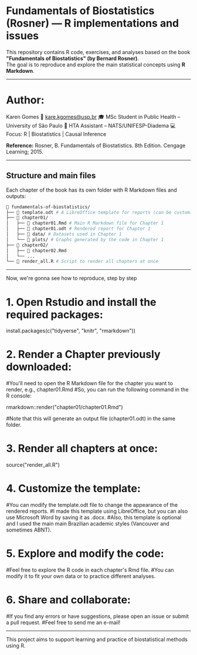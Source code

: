 # Fundamentals of Biostatistics (Rosner) — R implementations and issues

This repository contains R code, exercises, and analyses based on the book  
**"Fundamentals of Biostatistics" (by Bernard Rosner)**.  
The goal is to reproduce and explore the main statistical concepts using **R Markdown**.

---

# Author:
Karen Gomes
📧 kare.kgomes@usp.br
🎓 MSc Student in Public Health – University of São Paulo
🏥 HTA Assistant – NATS/UNIFESP-Diadema
💻 Focus: R | Biostatistics | Causal Inference

**Reference:**
Rosner, B. Fundamentals of Biostatistics. 8th Edition. Cengage Learning; 2015.

---

## Structure and main files

Each chapter of the book has its own folder with R Markdown files and outputs:

```bash
📁 fundamentals-of-biostatistics/
├── 📄 template.odt # A LibreOffice template for reports (can be customized and saved as .docx)
├── 📁 chapter01/
│   ├── 📄 chapter01.Rmd # Main R Markdown file for Chapter 1
│   ├── 📄 chapter01.odt # Rendered report for Chapter 1
│   ├── 📁 data/ # Datasets used in Chapter 1
│   └── 📁 plots/ # Graphs generated by the code in Chapter 1
├── 📁 chapter02/
│   ├── 📄 chapter02.Rmd
│   └── ...
└── 📄 render_all.R # Script to render all chapters at once
``` 
---
  
Now, we're gonna see how to reproduce, step by step

# 1. Open Rstudio and install the required packages:
install.packages(c("tidyverse", "knitr", "rmarkdown"))

# 2. Render a Chapter previously downloaded:  
#You'll need to open the R Markdown file for the chapter you want to render, e.g., chapter01.Rmd
#So, you can run the following command in the R console:

rmarkdown::render("chapter01/chapter01.Rmd")

#Note that this will generate an output file (chapter01.odt) in the same folder.

# 3. Render all chapters at once:
source("render_all.R")

# 4. Customize the template:
#You can modify the template.odt file to change the appearance of the rendered reports.
#I made this template using LibreOffice, but you can also use Microsoft Word by saving it as .docx.
#Also, this template is optional and I used the main main Brazilian academic styles (Vancouver and sometimes ABNT).

# 5. Explore and modify the code:
#Feel free to explore the R code in each chapter's Rmd file.
#You can modify it to fit your own data or to practice different analyses.

# 6. Share and collaborate:
#If you find any errors or have suggestions, please open an issue or submit a pull request.
#Feel free to send me an e-mail!

---

This project aims to support learning and practice of biostatistical methods using R.